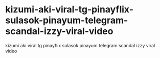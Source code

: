 # kizumi-aki-viral-tg-pinayflix-sulasok-pinayum-telegram-scandal-izzy-viral-video
kizumi aki viral tg pinayflix sulasok pinayum telegram scandal izzy viral video
